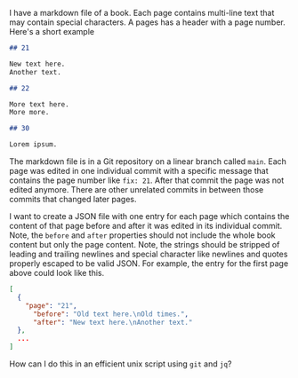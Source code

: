 I have a markdown file of a book. Each page contains multi-line text that may contain special characters. A pages has a header with a page number. Here's a short example

```md
## 21

New text here.
Another text.

## 22

More text here.
More more.

## 30

Lorem ipsum.
```

The markdown file is in a Git repository on a linear branch called `main`. Each page was edited in one individual commit with a specific message that contains the page number like `fix: 21`. After that commit the page was not edited anymore. There are other unrelated commits in between those commits that changed later pages.

I want to create a JSON file with one entry for each page which contains the content of that page before and after it was edited in its individual commit. Note, the `before` and `after` properties should not include the whole book content but only the page content. Note, the strings should be stripped of leading and trailing newlines and special character like newlines and quotes properly escaped to be valid JSON. For example, the entry for the first page above could look like this.

```json
[
  {
    "page": "21",
	  "before": "Old text here.\nOld times.",
	  "after": "New text here.\nAnother text."
  },
  ...
]
```

How can I do this in an efficient unix script using `git` and `jq`?